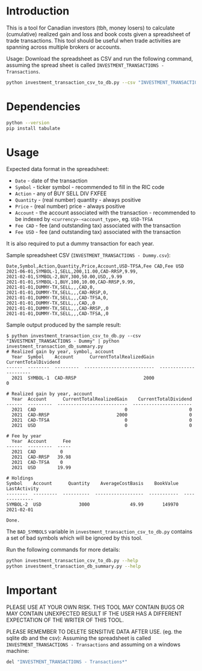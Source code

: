 # Introduction

This is a tool for Canadian investors (tbh, money losers) to calculate (cumulative) realized gain and loss and book
costs given a spreadsheet of trade transactions. This tool should be useful when trade activities are spanning across
multiple brokers or accounts.

Usage: Download the spreadsheet as CSV and run the following command, assuming the spread sheet is called
`INVESTMENT_TRANSACTIONS - Transactions`.

```sh
python investment_transaction_csv_to_db.py --csv "INVESTMENT_TRANSACTIONS - Transactions" | python investment_transaction_db_summary.py
```

# Dependencies

```sh
python --version
pip install tabulate
```

# Usage

Expected data format in the spreadsheet:
* `Date` - date of the transaction
* `Symbol` - ticker symbol - recommended to fill in the RIC code
* `Action` - any of BUY SELL DIV FXFEE
* `Quantity` - (real number) quantity - always positive
* `Price` - (real number) price - always positive
* `Account` - the account associated with the transaction - recommended to be indexed by `<currency>-<account_type>`,
    eg. `USD-TFSA`
* `Fee CAD` - fee (and outstanding tax) associated with the transaction
* `Fee USD` - fee (and outstanding tax) associated with the transaction

It is also required to put a dummy transaction for each year.

Sample spreadsheet CSV (`INVESTMENT_TRANSACTIONS - Dummy.csv`):
```
Date,Symbol,Action,Quantity,Price,Account,USD-TFSA,Fee CAD,Fee USD
2021-06-01,SYMBOL-1,SELL,200,11.00,CAD-RRSP,9.99,
2021-02-01,SYMBOL-2,BUY,300,50.00,USD,,9.99
2021-01-01,SYMBOL-1,BUY,100,10.00,CAD-RRSP,9.99,
2021-01-01,DUMMY-TX,SELL,,,CAD,0,
2021-01-01,DUMMY-TX,SELL,,,CAD-RRSP,0,
2021-01-01,DUMMY-TX,SELL,,,CAD-TFSA,0,
2021-01-01,DUMMY-TX,SELL,,,CAD,,0
2021-01-01,DUMMY-TX,SELL,,,CAD-RRSP,,0
2021-01-01,DUMMY-TX,SELL,,,CAD-TFSA,,0
```

Sample output produced by the sample result:

```
$ python investment_transaction_csv_to_db.py --csv "INVESTMENT_TRANSACTIONS - Dummy" | python investment_transaction_db_summary.py
# Realized gain by year, symbol, account
  Year  Symbol    Account      CurrentTotalRealizedGain    CurrentTotalDividend
------  --------  ---------  --------------------------  ----------------------
  2021  SYMBOL-1  CAD-RRSP                         2000                       0

# Realized gain by year, account
  Year  Account      CurrentTotalRealizedGain    CurrentTotalDividend
------  ---------  --------------------------  ----------------------
  2021  CAD                                 0                       0
  2021  CAD-RRSP                         2000                       0
  2021  CAD-TFSA                            0                       0
  2021  USD                                 0                       0

# Fee by year
  Year  Account      Fee
------  ---------  -----
  2021  CAD         0
  2021  CAD-RRSP   39.98
  2021  CAD-TFSA    0
  2021  USD        19.99

# Holdings
Symbol    Account      Quantity    AverageCostBasis    BookValue  LastActivity
--------  ---------  ----------  ------------------  -----------  --------------
SYMBOL-2  USD              3000               49.99       149970  2021-02-01

Done.
```

The `BAD_SYMBOLS` variable in `investment_transaction_csv_to_db.py` contains a set of bad symbols which will be ignored
by this tool.

Run the following commands for more details:

```sh
python investment_transaction_csv_to_db.py --help
python investment_transaction_db_summary.py --help
```

# Important

PLEASE USE AT YOUR OWN RISK. THIS TOOL MAY CONTAIN BUGS OR MAY CONTAIN UNEXPECTED RESULT IF THE USER HAS A DIFFERENT
EXPECTATION OF THE WRITER OF THIS TOOL.

PLEASE REMEMBER TO DELETE SENSITIVE DATA AFTER USE. (eg. the sqlite db and the csv): Assuming the spreadsheet is called
`INVESTMENT_TRANSACTIONS - Transactions` and assuming on a windows machine:

```sh
del "INVESTMENT_TRANSACTIONS - Transactions*"
```
